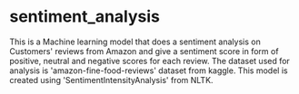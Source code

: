# sentiment_analysis
This is a Machine learning model that does a sentiment analysis on Customers' reviews from Amazon and give a sentiment score in form of positive, neutral and negative scores for each review. The dataset used for analysis is 'amazon-fine-food-reviews' dataset from kaggle. This model is created using 'SentimentIntensityAnalysis' from NLTK.

